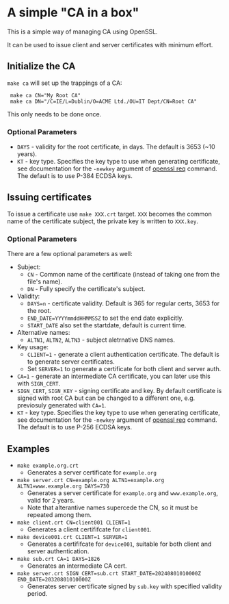 # A simple "CA in a box"

This is a simple way of managing CA using OpenSSL.

It can be used to issue client and server certificates with minimum effort.

## Initialize the CA

`make ca` will set up the trappings of a CA:

```
 make ca CN="My Root CA"
 make ca DN="/C=IE/L=Dublin/O=ACME Ltd./OU=IT Dept/CN=Root CA"
```

This only needs to be done once.

### Optional Parameters

 * `DAYS` - validity for the root certificate, in days. The default is 3653 (~10 years).
 * `KT` - key type. Specifies the key type to use when generating certificate, see documentation for the `-newkey` argument of [openssl req](https://www.openssl.org/docs/manmaster/man1/openssl-req.html) command. The default is to use P-384 ECDSA keys.

## Issuing certificates

To issue a certificate use `make XXX.crt` target. `XXX` becomes the common name of the certificate subject, the private key is written to `XXX.key`.

### Optional Parameters

There are a few optional parameters as well:
 * Subject:
   * `CN` - Common name of the certificate (instead of taking one from the file's name).
   * `DN` - Fully specify the certificate's subject.
 * Validity:
   * `DAYS=n` - certificate validity. Default is 365 for regular certs, 3653 for the root.
   * `END_DATE=YYYYmmddHHMMSSZ` to set the end date explicitly.
   * `START_DATE` also set the startdate, default is current time.
 * Alternative names:
   * `ALTN1`, `ALTN2`, `ALTN3` - subject aletrnative DNS names.
 * Key usage:
   * `CLIENT=1` - generate a client authentication certificate. The default is to generate server certificates.
   * Set `SERVER=1` to generate a certificate for both client and server auth.
 * `CA=1` - generate an intermediate CA certificate, you can later use this with `SIGN_CERT`.
 * `SIGN_CERT`, `SIGN_KEY` - signing certificate and key. By default certificate is signed with root CA but can be changed to a different one, e.g. previosuly generated with `CA=1`.
 * `KT` - key type. Specifies the key type to use when generating certificate, see documentation for the `-newkey` argument of [openssl req](https://www.openssl.org/docs/manmaster/man1/openssl-req.html) command. The default is to use P-256 ECDSA keys.

## Examples
 * `make example.org.crt`
   * Generates a server certificate for `example.org`
 * `make server.crt CN=example.org ALTN1=example.org ALTN1=www.example.org DAYS=730`
   * Generates a server certificate for `example.org` and `www.example.org`, valid for 2 years.
   * Note that alterantive names supercede the CN, so it must be repeated among them.
 * `make client.crt CN=client001 CLIENT=1`
   * Generates a client certififcate for `client001`.
 * `make device001.crt CLIENT=1 SERVER=1`
   * Generates a certififcate for `device001`, suitable for both client and server authentication.
 * `make sub.crt CA=1 DAYS=1826`
   * Generates an intermediate CA cert.
 * `make server.crt SIGN_CERT=sub.crt START_DATE=20240801010000Z END_DATE=20320801010000Z`
   * Generates server certificate signed by `sub.key` with specified validity period.
 ```

